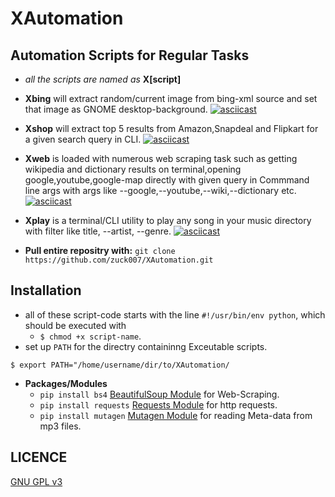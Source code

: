 # XAutomation
Automation Scripts for Regular Tasks
------
* *all the scripts are named as* **X[script]**

* **Xbing** will extract random/current image from bing-xml source and set that image as GNOME desktop-background.
    [![asciicast](https://asciinema.org/a/cluwriwyhvvd491dxmurg8uoz.png)](https://asciinema.org/a/cluwriwyhvvd491dxmurg8uoz)

* **Xshop** will extract top 5 results from Amazon,Snapdeal and Flipkart for a given search query in CLI.
   [![asciicast](https://asciinema.org/a/82fs8136fh0j8uit55tygb9zo.png)](https://asciinema.org/a/82fs8136fh0j8uit55tygb9zo)

* **Xweb** is loaded with numerous web scraping task such as getting wikipedia and dictionary results on terminal,opening google,youtube,google-map directly with given query in Commmand line args with args like --google,--youtube,--wiki,--dictionary etc.   
    [![asciicast](https://asciinema.org/a/3ga9yfom6afi7j6xhnjkfddrn.png)](https://asciinema.org/a/3ga9yfom6afi7j6xhnjkfddrn)

* **Xplay** is a terminal/CLI utility to play any song in your music directory with filter like title, --artist, --genre.
    [![asciicast](https://asciinema.org/a/3mrqtrmkfcjhqet3f4mz4l3td.png)](https://asciinema.org/a/3mrqtrmkfcjhqet3f4mz4l3td)
* **Pull entire repositry with:**
 `git clone https://github.com/zuck007/XAutomation.git`

## Installation
  * all of these script-code starts with the line `#!/usr/bin/env python`, which should be executed with
    * `$ chmod +x script-name`.
  * set up `PATH` for the directry containinng Exceutable scripts.

  ``
  $ export PATH="/home/username/dir/to/XAutomation/
  ``

* **Packages/Modules**
    * `pip install bs4` [BeautifulSoup Module](http://www.crummy.com/software/BeautifulSoup/) for Web-Scraping.
    * `pip install requests` [Requests Module](http://docs.python-requests.org/en/master/) for http requests.
    * `pip install mutagen` [Mutagen Module](https://mutagen.readthedocs.org/en/latest/) for reading Meta-data from mp3 files.

## LICENCE
 [GNU GPL v3](https://github.com/zuck007/XAutomation/blob/master/LICENSE)

